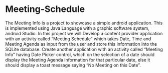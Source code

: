 # Meeting-Schedule
The Meeting Info is a project to showcase a simple android application. This is implemented using Java Language with a graphic software system, android Studio. In this project we will Develop a content provider application with an activity called “Meeting Schedule” which takes Date, Time and Meeting Agenda as input from the user and store this information into the SQLite database. Create another application with an activity called “Meeting Info” having Date Picker control, which on the selection of a date should display the Meeting Agenda information for that particular date, else it should display a toast message saying “No Meeting on this Date”.
